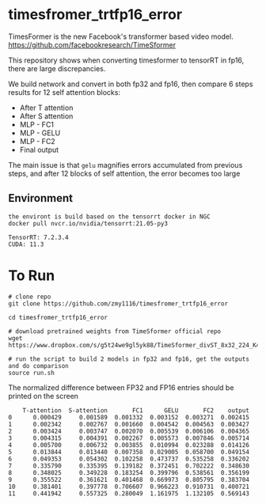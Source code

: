 # timesfromer_trtfp16_error
TimesFormer is the new Facebook's transformer based video model. 
https://github.com/facebookresearch/TimeSformer

This repository shows when converting timesformer to tensorRT in fp16, there are large discrepancies. 

We build network and convert in both fp32 and fp16, then compare 6 steps results for 12 self attention blocks:
- After T attention
- After S attention
- MLP - FC1
- MLP - GELU 
- MLP - FC2
- Final output


The main issue is that `gelu` magnifies errors accumulated from previous steps, and after 12 blocks of self attention, the error becomes too large

## Environment 
```
the environt is build based on the tensorrt docker in NGC
docker pull nvcr.io/nvidia/tensorrt:21.05-py3

TensorRT: 7.2.3.4
CUDA: 11.3
```

# To Run
```
# clone repo
git clone https://github.com/zmy1116/timesfromer_trtfp16_error

cd timesfromer_trtfp16_error

# download pretrained weights from TimeSformer official repo
wget https://www.dropbox.com/s/g5t24we9gl5yk88/TimeSformer_divST_8x32_224_K400.pyth

# run the script to build 2 models in fp32 and fp16, get the outputs and do comparison
source run.sh
```

The normalized difference between FP32 and FP16 entries should be printed on the screen 
```
    T-attention  S-attention       FC1      GELU       FC2    output
0      0.000429     0.001589  0.001332  0.003152  0.003271  0.002415
1      0.002342     0.002767  0.001660  0.004542  0.004563  0.003427
2      0.003424     0.003747  0.002070  0.005539  0.006106  0.004365
3      0.004315     0.004391  0.002267  0.005573  0.007846  0.005714
4      0.005700     0.006732  0.003855  0.010994  0.023288  0.014126
5      0.013844     0.013440  0.007358  0.029005  0.058700  0.049154
6      0.049353     0.054302  0.102258  0.473737  0.535258  0.336202
7      0.335790     0.335395  0.139182  0.372451  0.702222  0.348630
8      0.348025     0.349228  0.183254  0.399796  0.538561  0.356199
9      0.355522     0.361621  0.401468  0.669973  0.805795  0.383704
10     0.381401     0.397778  0.706607  0.966223  0.910731  0.400721
11     0.441942     0.557325  0.280049  1.161975  1.132105  0.569143
```



